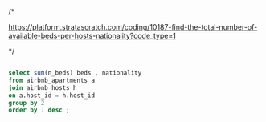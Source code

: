 /*

https://platform.stratascratch.com/coding/10187-find-the-total-number-of-available-beds-per-hosts-nationality?code_type=1

*/
```sql

select sum(n_beds) beds , nationality
from airbnb_apartments a
join airbnb_hosts h
on a.host_id = h.host_id
group by 2
order by 1 desc ;
```
